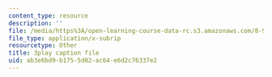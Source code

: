 ```yaml
---
content_type: resource
description: ''
file: /media/https%3A/open-learning-course-data-rc.s3.amazonaws.com/8-962-general-relativity-spring-2020/ab3e6bd9b1755d02ac64e6d2c76337e2_p_10lgn2BiI.vtt
file_type: application/x-subrip
resourcetype: Other
title: 3play caption file
uid: ab3e6bd9-b175-5d02-ac64-e6d2c76337e2
---
```

